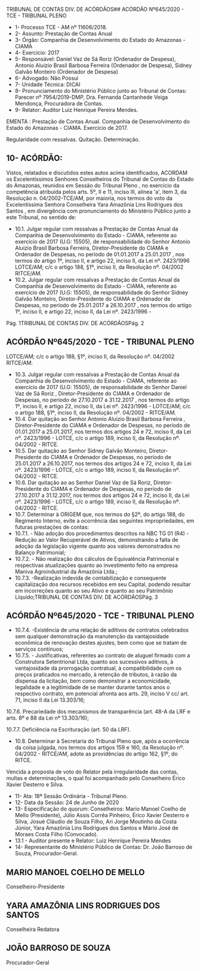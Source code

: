 TRIBUNAL DE CONTAS DIV. DE ACÓRDÃOS## ACÓRDÃO Nº645/2020 - TCE - TRIBUNAL PLENO

- 1- Processo TCE - AM nº 11606/2018.
- 2- Assunto: Prestação de Contas Anual
- 3- Órgão: Companhia de Desenvolvimento do Estado do Amazonas - CIAMA
- 4- Exercício: 2017
- 5- Responsável: Daniel Vaz de Sá Roriz (Ordenador de Despesa), Antonio Aluizio Brasil Barbosa  Ferreira  (Ordenador  de  Despesa),  Sidney  Galvão  Monteiro  (Ordenador  de Despesa)
- 6- Advogado: Não Possui
- 7- Unidade Técnica: DICAI
- 8- Pronunciamento  do  Ministério  Público  junto  ao  Tribunal  de  Contas: Parecer  nº 7954/2019-DMP, Dra. Fernanda Cantanhede Veiga Mendonça, Procuradora de Contas.
- 9- Relator: Auditor Luiz Henrique Pereira Mendes.

EMENTA : Prestação de Contas Anual. Companhia de Desenvolvimento do Estado do Amazonas - CIAMA. Exercício de 2017.

Regularidade com ressalvas. Quitação. Determinação.

## 10-  ACÓRDÃO:

Vistos, relatados e discutidos estes autos acima identificados, ACORDAM os Excelentíssimos Senhores Conselheiros do Tribunal de Contas do Estado do Amazonas, reunidos em Sessão do Tribunal Pleno , no exercício da competência atribuída pelos arts. 5º, II e 11, inciso III, alínea 'a', item 3, da Resolução n. 04/2002-TCE/AM, por maioria, nos termos do voto da Excelentíssima Senhora Conselheira Yara Amazônia Lins Rodrigues dos Santos , em divergência com pronunciamento do Ministério Público junto a este Tribunal, no sentido de:

- 10.1. Julgar  regular  com  ressalvas a Prestação  de  Contas  Anual  da Companhia  de  Desenvolvimento  do  Estado  -  CIAMA,  referente  ao exercício de 2017 (U.G: 15505), de responsabilidade do Senhor Antonio Aluizio Brasil Barbosa Ferreira, Diretor-Presidente do CIAMA e Ordenador  de  Despesas,  no  período  de 01.01.2017  a  25.01.2017 , nos termos do artigo 1º, inciso II, e artigo 22, inciso II, da Lei nº. 2423/1996 LOTCE/AM; c/c o artigo 188, §1º, inciso II, da Resolução nº. 04/2002 RITCE/AM.
- 10.2. Julgar regular com  ressalvas a Prestação de Contas Anual da Companhia  de  Desenvolvimento  do  Estado  -  CIAMA,  referente  ao exercício  de  2017  (U.G:  15505),  de  responsabilidade  do  Senhor Sidney Galvão Monteiro, Diretor-Presidente do CIAMA e Ordenador de Despesas, no período de 25.01.2017 a 26.10.2017 , nos termos do artigo  1º,  inciso  II,  e  artigo  22,  inciso  II,  da  Lei  nº.  2423/1996  -

Pág. 1TRIBUNAL DE CONTAS DIV. DE ACÓRDÃOSPág. 2

## ACÓRDÃO Nº645/2020 - TCE - TRIBUNAL PLENO

LOTCE/AM; c/c o artigo 188, §1º, inciso II, da Resolução nº. 04/2002 RITCE/AM.

- 10.3. Julgar regular com  ressalvas a Prestação de Contas Anual da Companhia  de  Desenvolvimento  do  Estado  -  CIAMA,  referente  ao exercício de 2017 (U.G: 15505), de responsabilidade do Senhor Daniel Vaz  de  Sá  Roriz , Diretor-Presidente do CIAMA  e  Ordenador  de Despesas, no período de 27.10.2017 a 31.12.2017 , nos termos do artigo 1º, inciso II, e artigo 22, inciso II, da Lei nº. 2423/1996 - LOTCE/AM; c/c o artigo 188, §1º, inciso II, da Resolução nº. 04/2002 - RITCE/AM.
- 10.4. Dar quitação ao Senhor Antonio Aluizio Brasil Barbosa Ferreira , Diretor-Presidente  do  CIAMA  e  Ordenador  de  Despesas,  no período  de  01.01.2017 a  25.01.2017,  nos termos  dos  artigos  24  e  72, inciso  II,  da  Lei  nº.  2423/1996  -  LOTCE,  c/c  o  artigo  189,  inciso  II,  da Resolução nº. 04/2002 - RITCE.
- 10.5. Dar quitação ao Senhor Sidney Galvão Monteiro, Diretor-Presidente do CIAMA  e  Ordenador  de  Despesas,  no  período  de 25.01.2017 a 26.10.2017, nos termos dos artigos 24 e 72, inciso II, da Lei nº. 2423/1996 - LOTCE, c/c o artigo 189, inciso II, da Resolução nº. 04/2002 - RITCE.
- 10.6. Dar quitação ao ao Senhor Daniel Vaz de Sá Roriz, Diretor-Presidente do  CIAMA  e  Ordenador  de  Despesas,  no  período  de  27.10.2017  a 31.12.2017, nos termos dos artigos 24 e 72, inciso II, da Lei nº. 2423/1996 - LOTCE, c/c o artigo 189, inciso II, da Resolução nº. 04/2002 - RITCE.
- 10.7. Determinar à  ORIGEM que,  nos  termos  do  §2º,  do  artigo  188,  do Regimento Interno, evite a ocorrência das seguintes impropriedades, em futuras prestações de contas:
- 10.7.1. - Não adoção dos procedimentos descritos na NBC TG 01 (R4) -Redução ao Valor Recuperável de Ativos, demonstrando a falta de adoção da legislação vigente quanto aos valores demonstrados no Balanço Patrimonial;
- 10.7.2. - Não realização dos cálculos de Equivalência Patrimonial e respectivas  atualizações  quanto  ao  investimento  feito  na empresa Maniva Agroindustrial da Amazônia Ltda.;
- 10.7.3. -Realização  indevida  de  contabilização  e  consequente capitalização dos recursos recebidos em seu Capital, podendo resultar em incorreções quanto ao seu Ativo e quanto ao seu Patrimônio Líquido;TRIBUNAL DE CONTAS DIV. DE ACÓRDÃOSPág. 3

## ACÓRDÃO Nº645/2020 - TCE - TRIBUNAL PLENO

- 10.7.4. -Existência  de  uma  relação  de  aditivos  de  contratos celebrados  sem  qualquer  demonstração  da  manutenção  da vantajosidade econômica de renovação destes ajustes, bem como que se tratam de serviços contínuos;
- 10.7.5. -  Justificativas,  referentes  ao  contrato  de  aluguel  firmado com a Construtora Setentrional Ltda, quanto aos sucessivos aditivos, à vantajosidade da prorrogação contratual, à compatibilidade  com  os  preços  praticados  no  mercado,  à retenção de tributos,  à  razão  da  dispensa  da  licitação,  bem como demonstrar a economicidade, legalidade e a legitimidade  de  se  manter  durante  tantos  anos  o  respectivo contrato, em potencial afronta aos arts. 29, inciso V cc/ art. 71, inciso II da Lei 13.303/16;

10.7.6. Precariedade dos mecanismos de transparência (art. 48-A da LRF e arts. 8º e 88 da Lei nº 13.303/16);

10.7.7. Deficiência na Escrituração (art. 50 da LRF).

- 10.8. Determinar à  Secretaria  do  Tribunal  Pleno  que,  após  a  ocorrência  da coisa  julgada,  nos  termos  dos  artigos  159  e  160,  da  Resolução  nº. 04/2002 - RITCE/AM, adote as providências do artigo 162, §1º, do RITCE.

Vencida a proposta de voto do Relator pela irregularidade das contas, multas e determinações, o qual foi acompanhado pelo Conselheiro Érico Xavier Desterro e Silva.

- 11-  Ata: 18ª Sessão Ordinária - Tribunal Pleno.
- 12-  Data da Sessão: 24 de Junho de 2020
- 13-  Especificação do quorum: Conselheiros: Mario Manoel Coelho de Mello (Presidente), Júlio Assis Corrêa Pinheiro, Érico Xavier Desterro e Silva, Josué Cláudio de Souza Filho, Ari Jorge Moutinho da Costa Júnior, Yara Amazônia Lins Rodrigues dos Santos e Mário José de Moraes Costa Filho (Convocado).
- 13.1 - Auditor presente e Relator: Luiz Henrique Pereira Mendes
- 14-  Representante  do  Ministério  Público  de  Contas: Dr. João  Barroso  de  Souza, Procurador-Geral.

## MARIO MANOEL COELHO DE MELLO

Conselheiro-Presidente

## YARA AMAZÔNIA LINS RODRIGUES DOS SANTOS

Conselheira Redatora

## JOÃO BARROSO DE SOUZA

Procurador-Geral